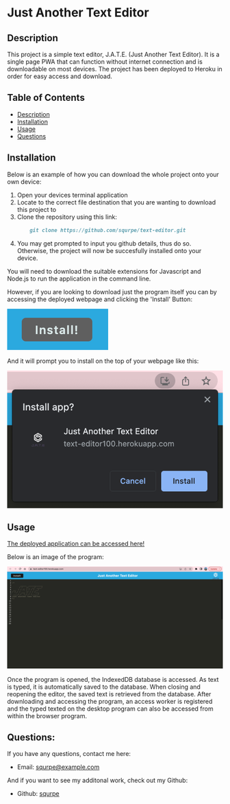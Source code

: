 # Just Another Text Editor

  ## Description
  This project is a simple text editor, J.A.T.E. (Just Another Text Editor). It is a single page PWA that can function without internet connection and is downloadable on most devices. The project has been deployed to Heroku in order for easy access and download.
  
  ## Table of Contents 
  - [Description](#description)
  - [Installation](#installation)
  - [Usage](#usage)
  - [Questions](#questions)

  ## Installation
   Below is an example of how you can download the whole project onto your own device:

  1. Open your devices terminal application
  2. Locate to the correct file destination that you are wanting to download this project to
  3. Clone the repository using this link: 
      ```md
          git clone https://github.com/squrpe/text-editor.git
      ```
  4. You may get prompted to input you github details, thus do so. Otherwise, the project will now be succesfully installed onto your device.

  You will need to download the suitable extensions for Javascript and Node.js to run the application in the command line.

  However, if you are looking to download just the program itself you can by accessing the deployed webpage and clicking the 'Install' Button:

  ![](./assets/install.png)

  And it will prompt you to install on the top of your webpage like this:

  ![](./assets/installer.png)

  ## Usage

  [The deployed application can be accessed here!](https://text-editor100.herokuapp.com/)

  Below is an image of the program:

  ![](./assets/jate.png)

  Once the program is opened, the IndexedDB database is accessed. As text is typed, it is automatically saved to the database. When closing and reopening the editor, the saved text is retrieved from the database. After downloading and accessing the program, an access worker is registered and the typed texted on the desktop program can also be accessed from within the browser program.

  ## Questions:
  If you have any questions, contact me here:
  - Email: squrpe@example.com

  And if you want to see my additonal work, check out my Github:
  - Github: [squrpe](https://github.com/squrpe)